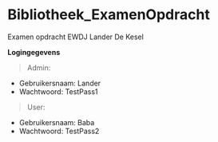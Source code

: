 # Bibliotheek_ExamenOpdracht
Examen opdracht EWDJ
Lander De Kesel

**Logingegevens**

> Admin:
- Gebruikersnaam: Lander
- Wachtwoord: TestPass1
> User:
- Gebruikersnaam: Baba
- Wachtwoord: TestPass2
